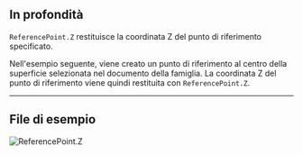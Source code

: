 ## In profondità
`ReferencePoint.Z` restituisce la coordinata Z del punto di riferimento specificato.

Nell'esempio seguente, viene creato un punto di riferimento al centro della superficie selezionata nel documento della famiglia. La coordinata Z del punto di riferimento viene quindi restituita con `ReferencePoint.Z`.

___
## File di esempio

![ReferencePoint.Z](./Revit.Elements.ReferencePoint.Z_img.jpg)
